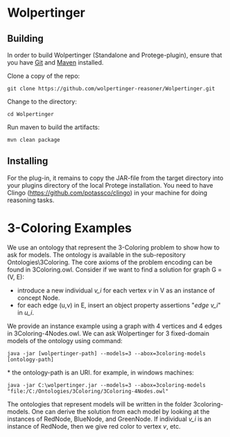 # Wolpertinger

## Building

In order to build Wolpertinger (Standalone and Protege-plugin), ensure that you have [Git](https://git-scm.com/downloads) and [Maven](https://maven.apache.org/download.cgi) installed.

Clone a copy of the repo:

```
git clone https://github.com/wolpertinger-reasoner/Wolpertinger.git
```

Change to the directory:

```
cd Wolpertinger
```

Run maven to build the artifacts:

```
mvn clean package
```

## Installing

For the plug-in, it remains to copy the JAR-file from the target directory into your plugins directory of the local Protege installation. You need to have Clingo (https://github.com/potassco/clingo) in your machine for doing reasoning tasks.

# 3-Coloring Examples

We use an ontology that represent the 3-Coloring problem to show how to ask for models. The ontology is available in the sub-repository Ontologies\3Coloring. The core axioms of the problem encoding can be found in 3Coloring.owl. Consider if we want to find a solution for graph G = (V, E):
* introduce a new individual _v\_i_ for each vertex _v_ in V as an instance of concept Node.
* for each edge (u,v) in E, insert an object property assertions "_edge v\_i_" in _u\_i_.

We provide an instance example using a graph with 4 vertices and 4 edges in 3Coloring-4Nodes.owl. We can ask Wolpertinger for 3 fixed-domain models of the ontology using command:

```
java -jar [wolpertinger-path] --models=3 --abox=3coloring-models [ontology-path]
```

\* the ontology-path is an URI. for example, in windows machines:
```
java -jar C:\wolpertinger.jar --models=3 --abox=3coloring-models "file:/C:/Ontologies/3Coloring/3Coloring-4Nodes.owl"
```

The ontologies that represent models will be written in the folder 3coloring-models. One can derive the solution from each model by looking at the instances of RedNode, BlueNode, and GreenNode. If individual  _v\_i_ is an instance of RedNode, then we give red color to vertex _v_, etc.